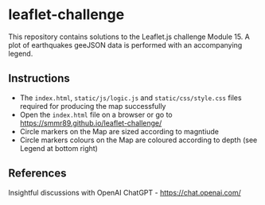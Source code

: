 # leaflet-challenge


This repository contains solutions to the Leaflet.js challenge Module 15. A plot of earthquakes geeJSON data is performed with an accompanying legend.

## Instructions

* The `index.html`, `static/js/logic.js` and `static/css/style.css` files required for producing the map successfully
* Open the `index.html` file on a browser or go to https://smmr89.github.io/leaflet-challenge/
* Circle markers on the Map are sized according to magntiude
* Circle markers colours on the Map are coloured according to depth (see Legend at bottom right)

## References

Insightful discussions with OpenAI ChatGPT - https://chat.openai.com/